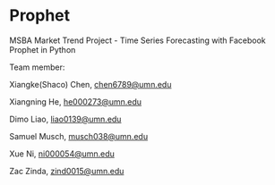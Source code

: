 # Prophet
MSBA Market Trend Project - Time Series Forecasting with Facebook Prophet in Python  

Team member: 

Xiangke(Shaco) Chen, chen6789@umn.edu 

Xiangning He, he000273@umn.edu 

Dimo Liao, liao0139@umn.edu 

Samuel Musch, musch038@umn.edu 

Xue Ni, ni000054@umn.edu 

Zac Zinda, zind0015@umn.edu
